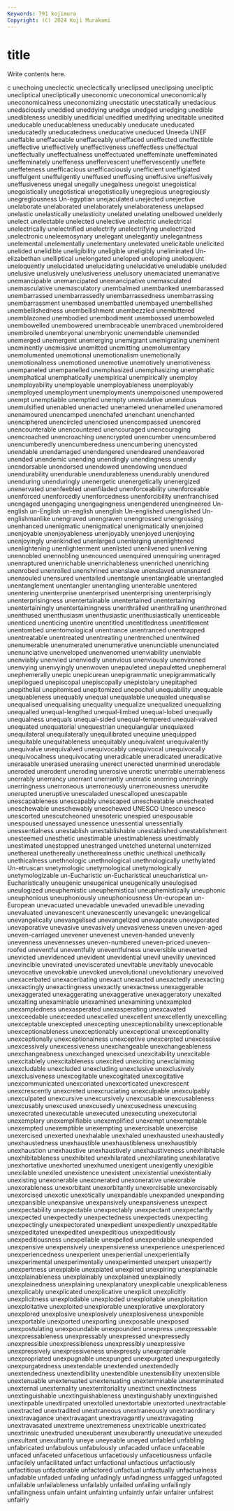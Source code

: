 ```yaml
---
Keywords: 791 kojimura
Copyright: (C) 2024 Koji Murakami
---
```


# title

Write contents here.



c unechoing uneclectic
uneclectically uneclipsed uneclipsing unecliptic unecliptical unecliptically uneconomic uneconomical uneconomically uneconomicalness
uneconomizing unecstatic unecstatically unedacious unedaciously uneddied uneddying unedge unedged unedging
unedible unedibleness unedibly unedificial unedified unedifying uneditable unedited uneducable uneducableness
uneducably uneducate uneducated uneducatedly uneducatedness uneducative uneduced Uneeda UNEF uneffable
uneffaceable uneffaceably uneffaced uneffected uneffectible uneffective uneffectively uneffectiveness uneffectless uneffectual
uneffectually uneffectualness uneffectuated uneffeminate uneffeminated uneffeminately uneffeness uneffervescent uneffervescently uneffete
uneffeteness unefficacious unefficaciously unefficient uneffigiated uneffulgent uneffulgently uneffused uneffusing uneffusive
uneffusively uneffusiveness unegal unegally unegalness unegoist unegoistical unegoistically unegotistical unegotistically
unegregious unegregiously unegregiousness Un-egyptian unejaculated unejected unejective unelaborate unelaborated unelaborately
unelaborateness unelapsed unelastic unelastically unelasticity unelated unelating unelbowed unelderly unelect
unelectable unelected unelective unelectric unelectrical unelectrically unelectrified unelectrify unelectrifying unelectrized
unelectronic uneleemosynary unelegant unelegantly unelegantness unelemental unelementally unelementary unelevated unelicitable
unelicited unelided unelidible uneligibility uneligible uneligibly uneliminated Un-elizabethan unelliptical unelongated
uneloped uneloping uneloquent uneloquently unelucidated unelucidating unelucidative uneludable uneluded unelusive
unelusively unelusiveness unelusory unemaciated unemanative unemancipable unemancipated unemancipative unemasculated unemasculative
unemasculatory unembalmed unembanked unembarassed unembarrassed unembarrassedly unembarrassedness unembarrassing unembarrassment unembased
unembattled unembayed unembellished unembellishedness unembellishment unembezzled unembittered unemblazoned unembodied unembodiment
unembossed unemboweled unembowelled unembowered unembraceable unembraced unembroidered unembroiled unembryonal unembryonic
unemendable unemended unemerged unemergent unemerging unemigrant unemigrating uneminent uneminently unemissive
unemitted unemitting unemolumentary unemolumented unemotional unemotionalism unemotionally unemotionalness unemotioned unemotive
unemotively unemotiveness unempaneled unempanelled unemphasized unemphasizing unemphatic unemphatical unemphatically unempirical
unempirically unemploy unemployability unemployable unemployableness unemployably unemployed unemployment unemployments unempoisoned
unempowered unempt unemptiable unemptied unempty unemulative unemulous unemulsified unenabled unenacted
unenameled unenamelled unenamored unenamoured unencamped unenchafed unenchant unenchanted unenciphered unencircled
unenclosed unencompassed unencored unencounterable unencountered unencouraged unencouraging unencroached unencroaching unencrypted
unencumber unencumbered unencumberedly unencumberedness unencumbering unencysted unendable unendamaged unendangered unendeared
unendeavored unended unendemic unending unendingly unendingness unendly unendorsable unendorsed unendowed
unendowing unendued unendurability unendurable unendurableness unendurably unendured unenduring unenduringly unenergetic
unenergetically unenergized unenervated unenfeebled unenfiladed unenforceability unenforceable unenforced unenforcedly unenforcedness
unenforcibility unenfranchised unengaged unengaging unengagingness unengendered unengineered Un-english un-English un-english
unenglish Un-englished unenglished Un-englishmanlike unengraved unengraven unengrossed unengrossing unenhanced unenigmatic
unenigmatical unenigmatically unenjoined unenjoyable unenjoyableness unenjoyably unenjoyed unenjoying unenjoyingly unenkindled
unenlarged unenlarging unenlightened unenlightening unenlightenment unenlisted unenlivened unenlivening unennobled unennobling
unenounced unenquired unenquiring unenraged unenraptured unenrichable unenrichableness unenriched unenriching unenrobed
unenrolled unenshrined unenslave unenslaved unensnared unensouled unensured unentailed unentangle unentangleable
unentangled unentanglement unentangler unentangling unenterable unentered unentering unenterprise unenterprised unenterprising
unenterprisingly unenterprisingness unentertainable unentertained unentertaining unentertainingly unentertainingness unenthralled unenthralling unenthroned
unenthused unenthusiasm unenthusiastic unenthusiastically unenticeable unenticed unenticing unentire unentitled unentitledness
unentitlement unentombed unentomological unentrance unentranced unentrapped unentreatable unentreated unentreating unentrenched
unentwined unenumerable unenumerated unenumerative unenunciable unenunciated unenunciative unenveloped unenvenomed unenviability
unenviable unenviably unenvied unenviedly unenvious unenviously unenvironed unenvying unenvyingly unenwoven
unepauleted unepauletted unephemeral unephemerally unepic unepicurean unepigrammatic unepigrammatically unepilogued unepiscopal
unepiscopally unepistolary unepitaphed unepithelial unepitomised unepitomized unepochal unequability unequable unequableness
unequably unequal unequalable unequaled unequalise unequalised unequalising unequality unequalize unequalized
unequalizing unequalled unequal-lengthed unequal-limbed unequal-lobed unequally unequalness unequals unequal-sided unequal-tempered
unequal-valved unequated unequatorial unequestrian unequiangular unequiaxed unequilateral unequilaterally unequilibrated unequine
unequipped unequitable unequitableness unequitably unequivalent unequivalently unequivalve unequivalved unequivocably unequivocal
unequivocally unequivocalness unequivocating uneradicable uneradicated uneradicative unerasable unerased unerasing unerect
unerected unermined unerodable uneroded unerodent uneroding unerosive unerotic unerrable unerrableness
unerrably unerrancy unerrant unerrantly unerratic unerring unerringly unerringness unerroneous unerroneously
unerroneousness unerudite unerupted uneruptive unescaladed unescalloped unescapable unescapableness unescapably unescaped
unescheatable unescheated uneschewable uneschewably uneschewed UNESCO Unesco unesco unescorted unescutcheoned
unesoteric unespied unespousable unespoused unessayed unessence unessential unessentially unessentialness unestablish
unestablishable unestablished unestablishment unesteemed unesthetic unestimable unestimableness unestimably unestimated unestopped
unestranged unetched uneternal uneternized unethereal unethereally unetherealness unethic unethical unethically
unethicalness unethnologic unethnological unethnologically unethylated Un-etruscan unetymologic unetymological unetymologically unetymologizable
un-Eucharistic un-Eucharistical uneucharistical un-Eucharistically uneugenic uneugenical uneugenically uneulogised uneulogized uneuphemistic
uneuphemistical uneuphemistically uneuphonic uneuphonious uneuphoniously uneuphoniousness Un-european un-European unevacuated unevadable
unevaded unevadible unevading unevaluated unevanescent unevanescently unevangelic unevangelical unevangelically unevangelised
unevangelized unevaporate unevaporated unevaporative unevasive unevasively unevasiveness uneven uneven-aged uneven-carriaged
unevener unevenest uneven-handed unevenly unevenness unevennesses uneven-numbered uneven-priced uneven-roofed uneventful
uneventfully uneventfulness uneversible uneverted unevicted unevidenced unevident unevidential unevil unevilly
unevinced unevincible unevirated uneviscerated unevitable unevitably unevocable unevocative unevokable unevoked
unevolutional unevolutionary unevolved unexacerbated unexacerbating unexact unexacted unexactedly unexacting unexactingly
unexactingness unexactly unexactness unexaggerable unexaggerated unexaggerating unexaggerative unexaggeratory unexalted unexalting
unexaminable unexamined unexamining unexampled unexampledness unexasperated unexasperating unexcavated unexceedable unexceeded
unexcelled unexcellent unexcellently unexcelling unexceptable unexcepted unexcepting unexceptionability unexceptionable unexceptionableness
unexceptionably unexceptional unexceptionality unexceptionally unexceptionalness unexceptive unexcerpted unexcessive unexcessively unexcessiveness
unexchangeable unexchangeableness unexchangeabness unexchanged unexcised unexcitability unexcitable unexcitablely unexcitableness unexcited
unexciting unexclaiming unexcludable unexcluded unexcluding unexclusive unexclusively unexclusiveness unexcogitable unexcogitated
unexcogitative unexcommunicated unexcoriated unexcorticated unexcrescent unexcrescently unexcreted unexcruciating unexculpable unexculpably
unexculpated unexcursive unexcursively unexcusable unexcusableness unexcusably unexcused unexcusedly unexcusedness unexcusing
unexecrated unexecutable unexecuted unexecuting unexecutorial unexemplary unexemplifiable unexemplified unexempt unexemptable
unexempted unexemptible unexempting unexercisable unexercise unexercised unexerted unexhalable unexhaled unexhausted
unexhaustedly unexhaustedness unexhaustible unexhaustibleness unexhaustibly unexhaustion unexhaustive unexhaustively unexhaustiveness unexhibitable
unexhibitableness unexhibited unexhilarated unexhilarating unexhilarative unexhortative unexhorted unexhumed unexigent unexigently
unexigible unexilable unexiled unexistence unexistent unexistential unexistentially unexisting unexonerable unexonerated
unexonerative unexorable unexorableness unexorbitant unexorbitantly unexorcisable unexorcisably unexorcised unexotic unexotically
unexpandable unexpanded unexpanding unexpansible unexpansive unexpansively unexpansiveness unexpect unexpectability unexpectable
unexpectably unexpectant unexpectantly unexpected unexpectedly unexpectedness unexpecteds unexpecting unexpectingly unexpectorated
unexpedient unexpediently unexpeditable unexpeditated unexpedited unexpeditious unexpeditiously unexpeditiousness unexpellable unexpelled
unexpendable unexpended unexpensive unexpensively unexpensiveness unexperience unexperienced unexperiencedness unexperient unexperiential
unexperientially unexperimental unexperimentally unexperimented unexpert unexpertly unexpertness unexpiable unexpiated unexpired
unexpiring unexplainable unexplainableness unexplainably unexplained unexplainedly unexplainedness unexplaining unexplanatory unexplicable
unexplicableness unexplicably unexplicated unexplicative unexplicit unexplicitly unexplicitness unexplodable unexploded unexploitable
unexploitation unexploitative unexploited unexplorable unexplorative unexploratory unexplored unexplosive unexplosively unexplosiveness
unexponible unexportable unexported unexporting unexposable unexposed unexpostulating unexpoundable unexpounded unexpress
unexpressable unexpressableness unexpressably unexpressed unexpressedly unexpressible unexpressibleness unexpressibly unexpressive unexpressively
unexpressiveness unexpressly unexpropriable unexpropriated unexpugnable unexpunged unexpurgated unexpurgatedly unexpurgatedness unextendable
unextended unextendedly unextendedness unextendibility unextendible unextensibility unextensible unextenuable unextenuated unextenuating
unexterminable unexterminated unexternal unexternality unexterritoriality unextinct unextinctness unextinguishable unextinguishableness unextinguishably
unextinguished unextirpable unextirpated unextolled unextortable unextorted unextractable unextracted unextradited unextraneous
unextraneously unextraordinary unextravagance unextravagant unextravagantly unextravagating unextravasated unextreme unextremeness unextricable
unextricated unextrinsic unextruded unexuberant unexuberantly unexudative unexuded unexultant unexultantly uneye
uneyeable uneyed unfabled unfabling unfabricated unfabulous unfabulously unfacaded unface unfaceable
unfaced unfaceted unfacetious unfacetiously unfacetiousness unfacile unfacilely unfacilitated unfact unfactional
unfactious unfactiously unfactitious unfactorable unfactored unfactual unfactually unfactualness unfadable unfaded
unfading unfadingly unfadingness unfagged unfagoted unfailable unfailableness unfailably unfailed unfailing
unfailingly unfailingness unfain unfaint unfainting unfaintly unfair unfairer unfairest unfairly
